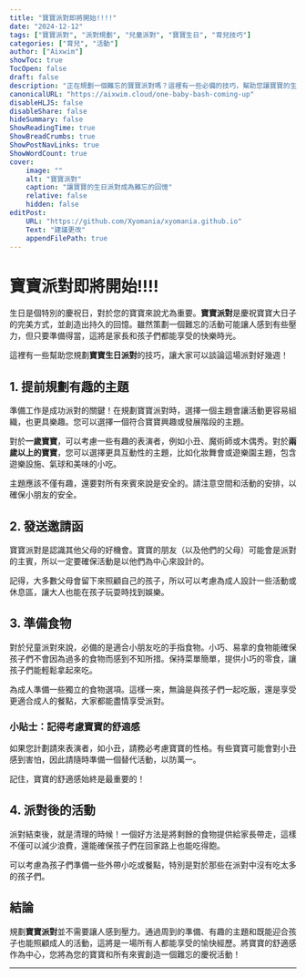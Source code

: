 ```yaml
---
title: "寶寶派對即將開始!!!!"
date: "2024-12-12"
tags: ["寶寶派對", "派對規劃", "兒童派對", "寶寶生日", "育兒技巧"]
categories: ["育兒", "活動"]
author: ["Aixwim"]
showToc: true
TocOpen: false
draft: false
description: "正在規劃一個難忘的寶寶派對嗎？這裡有一些必備的技巧，幫助您讓寶寶的生日派對變得既有趣又難忘！"
canonicalURL: "https://aixwim.cloud/one-baby-bash-coming-up"
disableHLJS: false
disableShare: false
hideSummary: false
ShowReadingTime: true
ShowBreadCrumbs: true
ShowPostNavLinks: true
ShowWordCount: true
cover:
    image: ""
    alt: "寶寶派對"
    caption: "讓寶寶的生日派對成為難忘的回憶"
    relative: false
    hidden: false
editPost:
    URL: "https://github.com/Xyomania/xyomania.github.io"
    Text: "建議更改"
    appendFilePath: true
---
```


# 寶寶派對即將開始!!!!

生日是個特別的慶祝日，對於您的寶寶來說尤為重要。**寶寶派對**是慶祝寶寶大日子的完美方式，並創造出持久的回憶。雖然策劃一個難忘的活動可能讓人感到有些壓力，但只要準備得當，這將是家長和孩子們都能享受的快樂時光。

這裡有一些幫助您規劃**寶寶生日派對**的技巧，讓大家可以談論這場派對好幾週！

## 1. 提前規劃有趣的主題

準備工作是成功派對的關鍵！在規劃寶寶派對時，選擇一個主題會讓活動更容易組織，也更具樂趣。您可以選擇一個符合寶寶興趣或發展階段的主題。

對於**一歲寶寶**，可以考慮一些有趣的表演者，例如小丑、魔術師或木偶秀。對於**兩歲以上的寶寶**，您可以選擇更具互動性的主題，比如化妝舞會或遊樂園主題，包含遊樂設施、氣球和美味的小吃。

主題應該不僅有趣，還要對所有來賓來說是安全的。請注意空間和活動的安排，以確保小朋友的安全。

## 2. 發送邀請函

寶寶派對是認識其他父母的好機會。寶寶的朋友（以及他們的父母）可能會是派對的主賓，所以一定要確保活動是以他們為中心來設計的。

記得，大多數父母會留下來照顧自己的孩子，所以可以考慮為成人設計一些活動或休息區，讓大人也能在孩子玩耍時找到娛樂。

## 3. 準備食物

對於兒童派對來說，必備的是適合小朋友吃的手指食物。小巧、易拿的食物能確保孩子們不會因為過多的食物而感到不知所措。保持菜單簡單，提供小巧的零食，讓孩子們能輕鬆拿起來吃。

為成人準備一些獨立的食物選項。這樣一來，無論是與孩子們一起吃飯，還是享受更適合成人的餐點，大家都能盡情享受派對。

### 小貼士：記得考慮寶寶的舒適感

如果您計劃請來表演者，如小丑，請務必考慮寶寶的性格。有些寶寶可能會對小丑感到害怕，因此請隨時準備一個替代活動，以防萬一。

記住，寶寶的舒適感始終是最重要的！

## 4. 派對後的活動

派對結束後，就是清理的時候！一個好方法是將剩餘的食物提供給家長帶走，這樣不僅可以減少浪費，還能確保孩子們在回家路上也能吃得飽。

可以考慮為孩子們準備一些外帶小吃或餐點，特別是對於那些在派對中沒有吃太多的孩子們。

## 結論

規劃**寶寶派對**並不需要讓人感到壓力。通過周到的準備、有趣的主題和既能迎合孩子也能照顧成人的活動，這將是一場所有人都能享受的愉快經歷。將寶寶的舒適感作為中心，您將為您的寶寶和所有來賓創造一個難忘的慶祝活動！

---
